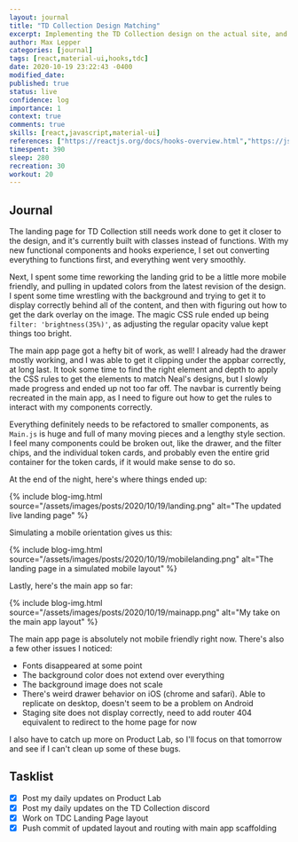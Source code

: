 ```yaml
---
layout: journal
title: "TD Collection Design Matching"
excerpt: Implementing the TD Collection design on the actual site, and progress snapshots.
author: Max Lepper
categories: [journal]
tags: [react,material-ui,hooks,tdc]
date: 2020-10-19 23:22:43 -0400
modified_date:
published: true
status: live
confidence: log
importance: 1
context: true
comments: true
skills: [react,javascript,material-ui]
references: ["https://reactjs.org/docs/hooks-overview.html","https://jsdoc.app/","https://material-ui.com/components/grid/","https://material-ui.com/styles/advanced/"]
timespent: 390
sleep: 280
recreation: 30
workout: 20
---
```


## Journal

The landing page for TD Collection still needs work done to get it closer to the design, and it's currently built with classes instead of functions. With my new functional components and hooks experience, I set out converting everything to functions first, and everything went very smoothly.

Next, I spent some time reworking the landing grid to be a little more mobile friendly, and pulling in updated colors from the latest revision of the design. I spent some time wrestling with the background and trying to get it to display correctly behind all of the content, and then with figuring out how to get the dark overlay on the image. The magic CSS rule ended up being `filter: 'brightness(35%)'`, as adjusting the regular opacity value kept things too bright.

The main app page got a hefty bit of work, as well! I already had the drawer mostly working, and I was able to get it clipping under the appbar correctly, at long last. It took some time to find the right element and depth to apply the CSS rules to get the elements to match Neal's designs, but I slowly made progress and ended up not too far off. The navbar is currently being recreated in the main app, as I need to figure out how to get the rules to interact with my components correctly.

Everything definitely needs to be refactored to smaller components, as `Main.js` is huge and full of many moving pieces and a lengthy style section. I feel many components could be broken out, like the drawer, and the filter chips, and the individual token cards, and probably even the entire grid container for the token cards, if it would make sense to do so.

At the end of the night, here's where things ended up:

{% include blog-img.html source="/assets/images/posts/2020/10/19/landing.png" alt="The updated live landing page" %}

Simulating a mobile orientation gives us this:

{% include blog-img.html source="/assets/images/posts/2020/10/19/mobilelanding.png" alt="The landing page in a simulated mobile layout" %}

Lastly, here's the main app so far:

{% include blog-img.html source="/assets/images/posts/2020/10/19/mainapp.png" alt="My take on the main app layout" %}

The main app page is absolutely not mobile friendly right now. There's also a few other issues I noticed:

- Fonts disappeared at some point
- The background color does not extend over everything
- The background image does not scale
- There's weird drawer behavior on iOS (chrome and safari). Able to replicate on desktop, doesn't seem to be a problem on Android
- Staging site does not display correctly, need to add router 404 equivalent to redirect to the home page for now

I also have to catch up more on Product Lab, so I'll focus on that tomorrow and see if I can't clean up some of these bugs.

## Tasklist

- [x] Post my daily updates on Product Lab
- [x] Post my daily updates on the TD Collection discord
- [x] Work on TDC Landing Page layout
- [x] Push commit of updated layout and routing with main app scaffolding